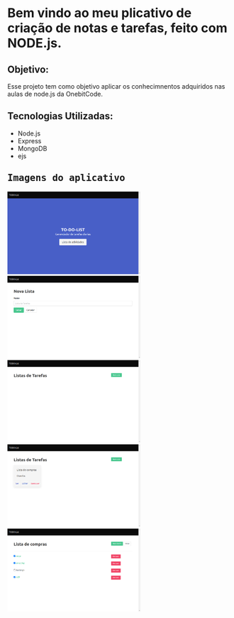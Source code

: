 <h1>Bem vindo ao meu plicativo de criação de notas e tarefas, feito com NODE.js.</h1>

<section>
    <h2>Objetivo:</h2>
        <p>Esse projeto tem como objetivo aplicar os conhecimnentos adquiridos nas aulas de node.js da OnebitCode.</p>
</section>

<section>
    <h2>Tecnologias Utilizadas:</h2>
        <ul>
            <li>Node.js</li>
            <li>Express</li>
            <li>MongoDB</li>
            <li>ejs</li>
        </ul>
</section>   

<kbd>
<section>
    <h2>Imagens do aplicativo</h2>
    <img width="300px" alt="tela home" src="./images/home.png" />
    <img width="300px" alt="nova lista" src="./images/nova-lista.png" />
    <img width="300px" alt="lista sem novas listas de tarefas" src="./images/lista-sem-listas.png" />
    <img width="300px" alt="lista com outras listas de tarefas" src="./images/lista-com-listas.png" />
    <img width="300px" alt="tela com as tarefas" src="./images/lista-tarefas.png" />
</section>
</kbd>